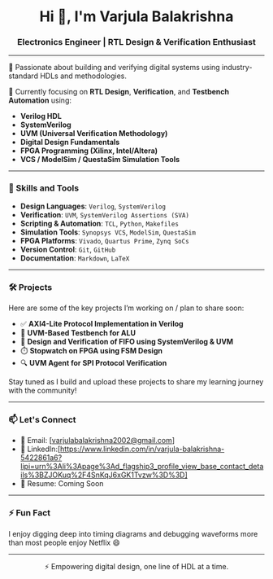 <h1 align="center">Hi 👋, I'm Varjula Balakrishna</h1>
<h3 align="center">Electronics Engineer | RTL Design & Verification Enthusiast</h3>

---

🔧 Passionate about building and verifying digital systems using industry-standard HDLs and methodologies.

🔬 Currently focusing on **RTL Design**, **Verification**, and **Testbench Automation** using:

- **Verilog HDL**
- **SystemVerilog**
- **UVM (Universal Verification Methodology)**
- **Digital Design Fundamentals**
- **FPGA Programming (Xilinx, Intel/Altera)**
- **VCS / ModelSim / QuestaSim Simulation Tools**

---

### 🧠 Skills and Tools

- **Design Languages**: `Verilog`, `SystemVerilog`
- **Verification**: `UVM`, `SystemVerilog Assertions (SVA)`
- **Scripting & Automation**: `TCL`, `Python`, `Makefiles`
- **Simulation Tools**: `Synopsys VCS`, `ModelSim`, `QuestaSim`
- **FPGA Platforms**: `Vivado`, `Quartus Prime`, `Zynq SoCs`
- **Version Control**: `Git`, `GitHub`
- **Documentation**: `Markdown`, `LaTeX`

---

### 🛠️ Projects

Here are some of the key projects I’m working on / plan to share soon:

- ✅ **AXI4-Lite Protocol Implementation in Verilog**
- 🧪 **UVM-Based Testbench for ALU**
- 🧩 **Design and Verification of FIFO using SystemVerilog & UVM**
- ⏱️ **Stopwatch on FPGA using FSM Design**
- 🔍 **UVM Agent for SPI Protocol Verification**

Stay tuned as I build and upload these projects to share my learning journey with the community!

---

### 📫 Let's Connect

- 📧 Email: [varjulabalakrishna2002@gmail.com]
- 💼 LinkedIn:[https://www.linkedin.com/in/varjula-balakrishna-5422861a6?lipi=urn%3Ali%3Apage%3Ad_flagship3_profile_view_base_contact_details%3BZJOKuq%2F4SnKqJ6xGK1Tvzw%3D%3D]
- 📁 Resume: Coming Soon

---

### ⚡ Fun Fact

I enjoy digging deep into timing diagrams and debugging waveforms more than most people enjoy Netflix 😄

---

<p align="center">⚡ Empowering digital design, one line of HDL at a time.</p>
